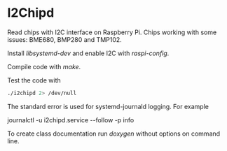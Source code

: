# I2Chipd 
Read chips with I2C interface on Raspberry Pi.
Chips working with some issues: BME680, BMP280 and TMP102.

Install *libsystemd-dev* and enable I2C with *raspi-config*.

Compile code with *make*.

Test the code with

```bash
./i2chipd 2> /dev/null
```

The standard error is used for systemd-journald logging. For example

journalctl -u i2chipd.service --follow -p info

To create class documentation run *doxygen* without options on command line.

